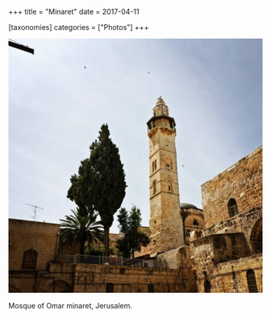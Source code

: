 +++
title = "Minaret"
date = 2017-04-11

[taxonomies]
categories = ["Photos"]
+++

![Minaret](minaret.jpeg)

Mosque of Omar minaret, Jerusalem.
